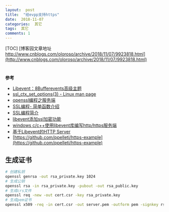 ```yaml
---
layout:  post
title:  "给evpp支持https"
date:  2018-11-07
categories:  其它
tags:  其它
comments: 1
---
```


[TOC]
[博客园文章地址 http://www.cnblogs.com/oloroso/archive/2018/11/07/9923818.html](http://www.cnblogs.com/oloroso/archive/2018/11/07/9923818.html)
# 

**参考**
- [Libevent：8Bufferevents高级主题](https://blog.csdn.net/gqtcgq/article/details/43374387)
- [ssl_ctx_set_options(3) - Linux man page](https://linux.die.net/man/3/ssl_ctx_set_options)
- [openssl编程之服务端](https://blog.csdn.net/fly2010love/article/details/46458963)
- [SSL编程- 简单函数介绍](https://blog.csdn.net/xs574924427/article/details/17240793)
- [SSL编程简介](https://segmentfault.com/a/1190000012065369)
- [libevent添加ssl加密功能](https://blog.csdn.net/fly2010love/article/details/46459485)
- [windows c/c++使用libevent库编写http/https服务端](https://blog.csdn.net/hedubao135792468/article/details/82841713)
- [基于Libevent的HTTP Server](https://www.cnblogs.com/luxiaoxun/p/3704573.html)
- [https://github.com/ppelleti/https-example](https://github.com/ppelleti/https-example)

## 生成证书
```bash
# 创建私钥
openssl genrsa -out rsa_private.key 1024
# 生成公钥
openssl rsa -in rsa_private.key -pubout -out rsa_public.key
# 生成crs文件
openssl req -new -out cert.csr -key rsa_private.key
# 生成pem证书
openssl x509 -req -in cert.csr -out server.pem -outform pem -signkey rsa_private.key -days 3650
```
